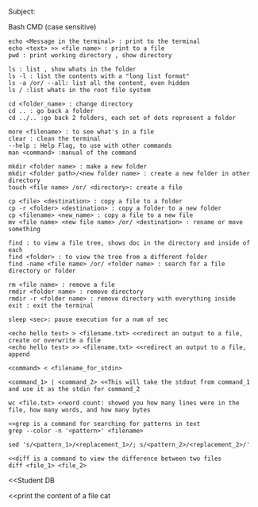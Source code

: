 Subject:

Bash CMD (case sensitive)

    echo <Message in the terminal> : print to the terminal
    echo <text> >> <file name> : print to a file 
    pwd : print working directory , show directory 

    ls : list , show whats in the folder
    ls -l : list the contents with a "long list format"
    ls -a /or/ --all: list all the content, even hidden
    ls / :list whats in the root file system

    cd <folder_name> : change directory
    cd .. : go back a folder
    cd ../.. :go back 2 folders, each set of dots represent a folder

    more <filename> : to see what's in a file
    clear : clean the terminal
    --help : Help Flag, to use with other commands
    man <command> :manual of the command

    mkdir <folder name> : make a new folder
    mkdir <folder path>/<new folder name> : create a new folder in other directory
    touch <file name> /or/ <directory>: create a file

    cp <file> <destination> : copy a file to a folder
    cp -r <folder> <destination> : copy a folder to a new folder
    cp <filename> <new_name> : copy a file to a new file
    mv <file name> <new file name> /or/ <destination> : rename or move something

    find : to view a file tree, shows doc in the directory and inside of each
    find <folder> : to view the tree from a different folder
    find -name <file name> /or/ <folder name> : search for a file directory or folder

    rm <file name> : remove a file
    rmdir <folder name> : remove directory
    rmdir -r <folder name> : remove directory with everything inside
    exit : exit the terminal

    sleep <sec>: pause execution for a num of sec
     
    <echo hello test> > <filename.txt> <<redirect an output to a file, create or overwrite a file
    <echo hello test> >> <filename.txt> <<redirect an output to a file, append

    <command> < <filename_for_stdin>

    <command_1> | <command_2> <<This will take the stdout from command_1 and use it as the stdin for command_2

    wc <file.txt> <<word count: showed you how many lines were in the file, how many words, and how many bytes

    <<grep is a command for searching for patterns in text
    grep --color -n '<pattern>' <filename>

    sed 's/<pattern_1>/<replacement_1>/; s/<pattern_2>/<replacement_2>/'

    <<diff is a command to view the difference between two files
    diff <file_1> <file_2>



<<Student DB

<<print the content of a file
cat <file>